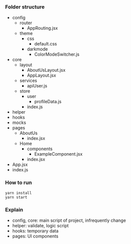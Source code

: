 ### Folder structure

- config
    - router
        - AppRouting.jsx
    - theme
        - css
            - default.css
        - darkmode
            - ColorModeSwitcher.js
- core
    - layout
        - AboutUsLayout.jsx
        - AppLayout.jsx
    - services
        - apiUser.js
    - store
        - user
            - profileData.js
        - index.js
- helper
- hooks
- mocks
- pages
    - AboutUs
        - index.jsx
    - Home
        - components
            - ExampleComponent.jsx
        - index.jsx
- App.jsx
- index.js


### How to run

    yarn install
    yarn start


### Explain

- config, core: main script of project, infrequently change
- helper: validate, logic script
- hooks: temporary data
- pages: UI components